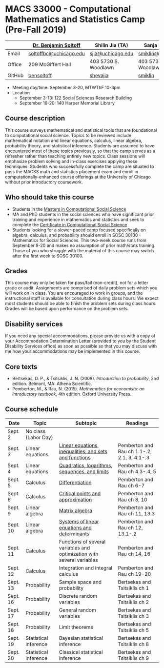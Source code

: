# MACS 33000 - Computational Mathematics and Statistics Camp (Pre-Fall 2019)

|  | [Dr. Benjamin Soltoff](http://www.bensoltoff.com/) | Shilin Jia (TA) | Sanja Miklin (TA) | Jiaxu Han (TA) |
|--------|----------------------------------------------------|--------------------|---------------------------------------|-----------------------|
| Email | soltoffbc@uchicago.edu | sjia@uchicago.edu | smiklin@uchicago.edu | hanjiaxu@uchicago.edu |
| Office | 209 McGiffert Hall | 403 5730 S. Woodlawn | 403 5730 S. Woodlawn |  |
| GitHub | [bensoltoff](https://github.com/bensoltoff) | [shevajia](https://github.com/shevajia) | [smiklin](https://github.com/smiklin) | [hanjiaxu](https://github.com/hanjiaxu) |

* Meeting day/time: September 3-20, MTWThF 10-3pm
* Location
    * September 3-13: 122 Social Sciences Research Building
    * September 16-20: 140 Harper Memorial Library

## Course description

This course surveys mathematical and statistical tools that are foundational to computational social science. Topics to be reviewed include mathematical notation and linear equations, calculus, linear algebra, probability theory, and statistical inference. Students are assumed to have encountered most of these topics previously, so that the camp serves as a refresher rather than teaching entirely new topics. Class sessions will emphasize problem solving and in-class exercises applying these techniques. Students who successfully complete the camp are situated to pass the MACSS math and statistics placement exam and enroll in computationally-enhanced course offerings at the University of Chicago without prior introductory coursework.

## Who should take this course

* Students in the [Masters in Computational Social Science](https://macss.uchicago.edu/)
* MA and PhD students in the social sciences who have significant prior training and experience in mathematics and statistics and seek to complete the [Certificate in Computational Social Science](https://macss.uchicago.edu/content/certificate-current-students)
* Students looking for a slower-paced camp focused specifically on algebra, calculus, and probability should enroll in SOSC 30100 - Mathematics for Social Sciences. This two-week course runs from September 9-20 and makes no assumption of prior math/stats training. Those of you who struggle with the material of this course may switch after the first week to SOSC 30100.

## Grades

This course may only be taken for pass/fail (non-credit), not for a letter grade or audit. Assignments are comprised of daily problem sets which you will work on in class. You are encouraged to work in groups, and the instructional staff is available for consultation during class hours. We expect most students should be able to finish the problem sets during class hours. Grades will be based upon performance on the problem sets.

## Disability services

If you need any special accommodations, please provide us with a copy of your Accommodation Determination Letter (provided to you by the Student Disability Services office) as soon as possible so that you may discuss with me how your accommodations may be implemented in this course.

## Core texts

* Bertsekas, D. P., & Tsitsiklis, J. N. (2008). *Introduction to probability*, 2nd edition. Belmont, MA: Athena Scientific.
* Pemberton, M., & Rau, N. (2015). *Mathematics for economists: an introductory textbook*, 4th edition. Oxford University Press.

## Course schedule

| Date | Topic | Subtopic | Readings |
|----------|-----------------------|------------------------------------------------------------------------|-------------------------------|
| Sept. 2 | No class (Labor Day) |  |  |
| Sept. 3 | Linear equations | [Linear equations, inequalities, and sets and functions](https://math-camp.github.io/notes/01-functions-sets.html) | Pemberton and Rau ch 1.1-.2, 2.1, 3, 4.1-.3 |
| Sept. 4 | Linear equations | [Quadratics, logarithms, sequences, and limits](https://math-camp.github.io/notes/02-sequences-limits.html) | Pemberton and Rau ch 4.3-.4, 5 |
| Sept. 5 | Calculus | [Differentiation](https://math-camp.github.io/notes/03-differentiation.html) | Pemberton and Rau ch 6-7 |
| Sept. 6 | Calculus | [Critical points and approximation](https://math-camp.github.io/notes/04-critical-points.html) | Pemberton and Rau ch 8, 10 |
| Sept. 9 | Linear algebra | [Matrix algebra](https://math-camp.github.io/notes/05-matrix-algebra.html) | Pemberton and Rau ch 11, 13.3 |
| Sept. 10 | Linear algebra | [Systems of linear equations and determinants](https://math-camp.github.io/notes/06-matrix-inversion-decomposition.html) | Pemberton and Rau ch 12, 13.1-.2 |
| Sept. 11 | Calculus | Functions of several variables and optimization with several variables | Pemberton and Rau ch 14, 16 |
| Sept. 12 | Calculus | Integration and integral calculus | Pemberton and Rau ch 19-20 |
| Sept. 13 | Probability | Sample space and probability | Bertsekas and Tsitsiklis ch 1 |
| Sept. 16 | Probability | Discrete random variables | Bertsekas and Tsitsiklis ch 2 |
| Sept. 17 | Probability | General random variables | Bertsekas and Tsitsiklis ch 3 |
| Sept. 18 | Probability | Limit theorems | Bertsekas and Tsitsiklis ch 5 |
| Sept. 19 | Statistical inference | Bayesian statistical inference | Bertsekas and Tsitsiklis ch 8 |
| Sept. 20 | Statistical inference | Classical statistical inference | Bertsekas and Tsitsiklis ch 9 |
